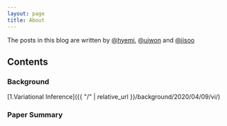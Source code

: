 ```yaml
---
layout: page
title: About
---
```



The posts in this blog are written by [@hyemi](wkdal9512@gmail.com), [@uiwon](shinyflight@gmail.com) and [@jisoo](jmok908@gmail.com)

## Contents
### Background
[1.Variational Inference]({{ "/" | relative_url }}/background/2020/04/09/vi/)

### Paper Summary
